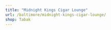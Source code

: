```yaml
---
title: "Midnight Kings Cigar Lounge"
url: /baltimore/midnight-kings-cigar-lounge/
shop: Tabak
---
```

